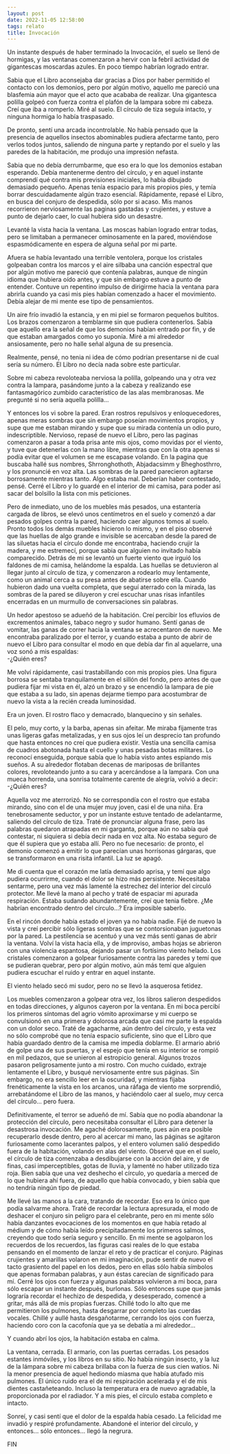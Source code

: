 ```yaml
---
layout: post
date: 2022-11-05 12:58:00
tags: relato
title: Invocación
---
```


Un instante después de haber terminado la Invocación, el suelo se llenó
de hormigas, y las ventanas comenzaron a hervir con la febril actividad
de gigantescas moscardas azules. En poco tiempo habrían logrado entrar.

Sabia que el Libro aconsejaba dar gracias a Dios por haber permitido el
contacto con los demonios, pero por algún motivo, aquello me pareció
una blasfemia aún mayor que el acto que acababa de realizar. Una
gigantesca polilla golpeó con fuerza contra el plafón de la lampara
sobre mi cabeza. Creí que iba a romperlo. Miré al suelo. El círculo de
tiza seguía intacto, y ninguna hormiga lo había traspasado.

De pronto, sentí una arcada incontrolable. No había pensado que la
presencia de aquellos insectos abominables pudiera afectarme tanto,
pero verlos todos juntos, saliendo de ninguna parte y reptando por el
suelo y las paredes de la habitación, me produjo una impresión nefasta.

Sabia que no debía derrumbarme, que eso era lo que los demonios estaban
esperando. Debía mantenerme dentro del círculo, y en aquel instante
comprendí qué contra mis previsiones iniciales, lo había dibujado
demasiado pequeño. Apenas tenía espacio para mis propios pies, y temía
borrar descuidadamente algún trazo esencial. Rápidamente, repasé el
Libro, en busca del conjuro de despedida, sólo por si acaso. Mis manos
recorrieron nerviosamente las paginas gastadas y crujientes, y estuve a
punto de dejarlo caer, lo cual hubiera sido un desastre.

Levanté la vista hacia la ventana. Las moscas habían logrado entrar
todas, pero se limitaban a permanecer ominosamente en la pared,
moviéndose espasmódicamente en espera de alguna señal por mi parte.

Afuera se había levantado una terrible ventolera, porque los cristales
golpeaban contra los marcos y el aire silbaba una canción espectral que
por algún motivo me pareció que contenía palabras, aunque de ningún
idioma que hubiera oído antes, y que sin embargo estuve a punto de
entender. Contuve un repentino impulso de dirigirme hacia la ventana
para abrirla cuando ya casi mis pies habían comenzado a hacer el
movimiento. Debía alejar de mi mente ese tipo de pensamientos.

Un aire frío invadió la estancia, y en mi piel se formaron pequeños
bultitos. Los brazos comenzaron a temblarme sin que pudiera
contenerlos. Sabía que aquello era la señal de que los demonios habían
entrado por fin, y de que estaban amargados como yo suponía. Miré a mi
alrededor ansiosamente, pero no halle señal alguna de su presencia.

Realmente, pensé, no tenia ni idea de cómo podrían presentarse ni de
cual sería su número. El Libro no decía nada sobre este particular.

Sobre mi cabeza revoloteaba nerviosa la polilla, golpeando una y otra
vez contra la lampara, pasándome junto a la cabeza y realizando ese
fantasmagórico zumbido característico de las alas membranosas. Me
pregunté si no sería aquella polilla...

Y entonces los vi sobre la pared. Eran rostros repulsivos y
enloquecedores, apenas meras sombras que sin embargo poseían
movimientos propios, y supe que me estaban mirando y supe que su mirada
contenía un odio puro, indescriptible. Nervioso, repasé de nuevo el
Libro, pero las paginas comenzaron a pasar a toda prisa ante mis ojos,
como movidas por el viento, y tuve que detenerlas con la mano libre,
mientras que con la otra apenas si podía evitar que el volumen se me
escapase volando. En la pagina que buscaba hallé sus nombres,
Shrronghothoth, Abjadacsimm y Bheghosthrro, y los pronuncié en voz
alta. Las sombras de la pared parecieron agitarse borrosamente mientras
tanto. Algo estaba mal. Deberían haber contestado, pensé. Cerré el
Libro y lo guardé en el interior de mi camisa, para poder así sacar del
bolsillo la lista con mis peticiones.

Pero de inmediato, uno de los muebles más pesados, una estantería
cargada de libros, se elevó unos centímetros en el suelo y comenzó a
dar pesados golpes contra la pared, haciendo caer algunos tomos al
suelo. Pronto todos los demás muebles hicieron lo mismo, y en el piso
observé que las huellas de algo grande e invisible se acercaban desde
la pared de las siluetas hacia el círculo donde me encontraba, haciendo
crujir la madera, y me estremecí, porque sabia que alguien no invitado
había comparecido. Detrás de mi se levantó un fuerte viento que irguió
los faldones de mi camisa, helándome la espalda. Las huellas se
detuvieron al llegar junto al círculo de tiza, y comenzaron a rodearlo
muy lentamente, como un animal cerca a su presa antes de abatirse sobre
ella. Cuando hubieron dado una vuelta completa, que seguí aterrado con
la mirada, las sombras de la pared se diluyeron y creí escuchar unas
risas infantiles encerradas en un murmullo de conversaciones sin
palabras.

Un hedor apestoso se adueñó de la habitación. Creí percibir los
efluvios de excrementos animales, tabaco negro y sudor humano. Sentí
ganas de vomitar, las ganas de correr hacia la ventana se acrecentaron
de nuevo. Me encontraba paralizado por el terror, y cuando estaba a
punto de abrir de nuevo el Libro para consultar el modo en que debía
dar fin al aquelarre, una voz sonó a mis espaldas:  
-¿Quién eres?

Me volví rápidamente, casi trastabillando con mis propios pies. Una
figura borrosa se sentaba tranquilamente en el sillón del fondo, pero
antes de que pudiera fijar mi vista en él, alzó un brazo y se encendió
la lampara de pie que estaba a su lado, sin apenas dejarme tiempo para
acostumbrar de nuevo la vista a la recién creada luminosidad.

Era un joven. El rostro flaco y demacrado, blanquecino y sin señales.

El pelo, muy corto, y la barba, apenas sin afeitar. Me miraba fijamente
tras unas ligeras gafas metalizadas, y en sus ojos leí un desprecio tan
profundo que hasta entonces no creí que pudiera existir. Vestía una
sencilla camisa de cuadros abotonada hasta el cuello y unas pesadas
botas militares. Lo reconocí enseguida, porque sabía que lo había visto
antes espiando mis sueños. A su alrededor flotaban decenas de mariposas
de brillantes colores, revoloteando junto a su cara y acercándose a la
lampara. Con una mueca horrenda, una sonrisa totalmente carente de
alegría, volvió a decir:  
-¿Quién eres?

Aquella voz me aterrorizó. No se correspondía con el rostro que estaba
mirando, sino con el de una mujer muy joven, casi el de una niña. Era
tenebrosamente seductor, y por un instante estuve tentado de
adelantarme, saliendo del círculo de tiza. Traté de pronunciar alguna
frase, pero las palabras quedaron atrapadas en mi garganta, porque aún
no sabía qué contestar, ni siquiera si debía decir nada en voz alta. No
estaba seguro de que él supiera que yo estaba allí. Pero no fue
necesario: de pronto, el demonio comenzó a emitir lo que parecían unas
horrísonas gárgaras, que se transformaron en una risita infantil. La
luz se apagó.

Me di cuenta que el corazón me latía demasiado aprisa, y temí que algo
pudiera ocurrirme, cuando el dolor se hizo más persistente. Necesitaba
sentarme, pero una vez más lamenté la estrechez del interior del
circuló protector. Me llevé la mano al pecho y traté de espaciar mi
apurada respiración. Estaba sudando abundantemente, creí que tenia
fiebre. ¿Me habrían encontrado dentro del círculo...? Era imposible
saberlo.

En el rincón donde había estado el joven ya no había nadie. Fijé de
nuevo la vista y creí percibir sólo ligeras sombras que se
contorsionaban juguetonas por la pared. La pestilencia se acentuó y una
vez más sentí ganas de abrir la ventana. Volví la vista hacia ella, y
de improviso, ambas hojas se abrieron con una violencia espantosa,
dejando pasar un fortísimo viento helado. Los cristales comenzaron a
golpear furiosamente contra las paredes y temí que se pudieran quebrar,
pero por algún motivo, aún más temí que alguien pudiera escuchar el
ruido y entrar en aquel instante.

El viento helado secó mi sudor, pero no se llevó la asquerosa fetidez.

Los muebles comenzaron a golpear otra vez, los libros salieron
despedidos en todas direcciones, y algunos cayeron por la ventana. En
mi boca percibí los primeros síntomas del agrio vómito aproximarse y mi
cuerpo se convulsionó en una primera y dolorosa arcada que casi me
parte la espalda con un dolor seco. Traté de agacharme, aún dentro del
círculo, y esta vez no sólo comprobé que no tenía espacio suficiente,
sino que el Libro que había guardado dentro de la camisa me impedía
doblarme. El armario abrió de golpe una de sus puertas, y el espejo que
tenía en su interior se rompió en mil pedazos, que se unieron al
estropicio general. Algunos trozos pasaron peligrosamente junto a mi
rostro.
Con mucho cuidado, extraje lentamente el Libro, y busqué nerviosamente
entre sus páginas. Sin embargo, no era sencillo leer en la oscuridad, y
mientras fijaba frenéticamente la vista en los arcanos, una ráfaga de
viento me sorprendió, arrebatándome el Libro de las manos, y haciéndolo
caer al suelo, muy cerca del círculo... pero fuera.

Definitivamente, el terror se adueñó de mí. Sabía que no podía
abandonar la protección del círculo, pero necesitaba consultar el Libro
para detener la desastrosa invocación. Me agaché dolorosamente, pues
aún era posible recuperarlo desde dentro, pero al acercar mi mano, las
páginas se agitaron furiosamente como lacerantes palpos, y el entero
volumen salió despedido fuera de la habitación, volando en alas del
viento. Observé que en el suelo, el círculo de tiza comenzaba a
desdibujarse con la acción del aire, y de finas, casi imperceptibles,
gotas de lluvia, y lamenté no haber utilizado tiza roja. Bien sabía que
una vez deshecho el círculo, yo quedaría a merced de lo que hubiera ahí
fuera, de aquello que había convocado, y bien sabía que no tendría
ningún tipo de piedad.

Me llevé las manos a la cara, tratando de recordar. Eso era lo único
que podía salvarme ahora. Traté de recordar la lectura apresurada, el
modo de deshacer el conjuro sin peligro para el celebrante, pero en mi
mente sólo había danzantes evocaciones de los momentos en que había
retado al médium y de cómo había leído precipitadamente los primeros
salmos, creyendo que todo sería seguro y sencillo. En mi mente se
agolparon los recuerdos de los recuerdos, las figuras casi reales de lo
que estaba pensando en el momento de lanzar el reto y de practicar el
conjuro. Páginas crujientes y amarillas volaron en mi imaginación, pude
sentir de nuevo el tacto grasiento del papel en los dedos, pero en
ellas sólo había símbolos que apenas formaban palabras, y aun éstas
carecían de significado para mí. Cerré los ojos con fuerza y algunas
palabras volvieron a mi boca, para sólo escapar un instante después,
burlonas. Sólo entonces supe que jamás lograría recordar el hechizo de
despedida, y desesperado, comencé a gritar, más allá de mis propias
fuerzas. Chillé todo lo alto que me permitieron los pulmones, hasta
desgarrar por completo las cuerdas vocales. Chillé y aullé hasta
desgañotarme, cerrando los ojos con fuerza, haciendo coro con la
cacofonía que ya se debatía a mi alrededor...

Y cuando abrí los ojos, la habitación estaba en calma.

La ventana, cerrada. El armario, con las puertas cerradas. Los pesados
estantes inmóviles, y los libros en su sitio. No había ningún insecto,
y la luz de la lámpara sobre mi cabeza brillaba con la fuerza de sus
cien watios. Ni la menor presencia de aquel hediondo miasma que había
atufado mis pulmones. El único ruido era el de mi respiración acelerada
y el de mis dientes castañeteando. Incluso la temperatura era de nuevo
agradable, la proporcionada por el radiador. Y a mis pies, el círculo
estaba completo e intacto.

Sonreí, y casi sentí que el dolor de la espalda había cesado. La
felicidad me invadió y respiré profundamente. Abandoné el interior del
círculo, y entonces... sólo entonces... llegó la negrura.

FIN